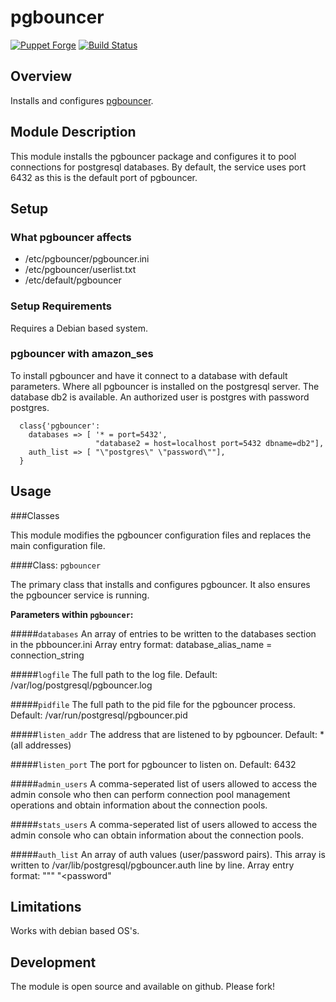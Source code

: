 # pgbouncer

[![Puppet Forge](http://img.shields.io/puppetforge/v/conzar/pgbouncer.svg)](https://forge.puppetlabs.com/conzar/pgbouncer)
[![Build Status](https://travis-ci.org/Conzar/pgbouncer.svg?branch=master)](https://travis-ci.org/Conzar/pgbouncer)

## Overview
Installs and configures [pgbouncer](https://wiki.postgresql.org/wiki/PgBouncer).

## Module Description
This module installs the pgbouncer package and configures it to pool connections for postgresql databases.
By default, the service uses port 6432 as this is the default port of pgbouncer.

## Setup

### What pgbouncer affects

* /etc/pgbouncer/pgbouncer.ini
* /etc/pgbouncer/userlist.txt
* /etc/default/pgbouncer

### Setup Requirements 

Requires a Debian based system.

### pgbouncer with amazon_ses

To install pgbouncer and have it connect to a database with default parameters.
Where all pgbouncer is installed on the postgresql server.  The database db2 is available.  An authorized user is postgres with password postgres.

```puppet 
  class{'pgbouncer': 
    databases => [ '* = port=5432',
                   "database2 = host=localhost port=5432 dbname=db2"],
    auth_list => [ "\"postgres\" \"password\""],
  }
```

## Usage

###Classes

This module modifies the pgbouncer configuration files and replaces the main configuration file.

####Class: `pgbouncer`

The primary class that installs and configures pgbouncer.  It also ensures the pgbouncer service is running.

**Parameters within `pgbouncer`:**

#####`databases`
	An array of entries to be written to the databases section in the pbbouncer.ini
	Array entry format: database_alias_name = connection_string

#####`logfile`
   	The full path to the log file.
   	Default: /var/log/postgresql/pgbouncer.log

#####`pidfile`
   	The full path to the pid file for the pgbouncer process.
   	Default: /var/run/postgresql/pgbouncer.pid

#####`listen_addr`
   	The address that are listened to by pgbouncer.
   	Default: * (all addresses)

#####`listen_port`
   	The port for pgbouncer to listen on.
   	Default: 6432

#####`admin_users`
   	A comma-seperated list of users allowed to access the admin console who
   	then can perform connection pool management operations and obtain
   	information about the connection pools.

#####`stats_users`
   	A comma-seperated list of users allowed to access the admin console
   	who can obtain information about the connection pools.

#####`auth_list`
   	An array of auth values (user/password pairs).
   	This array is written to /var/lib/postgresql/pgbouncer.auth line by line.
   	Array entry format: 
    "\"<username>\" \"<password\"

## Limitations

Works with debian based OS's.

## Development

The module is open source and available on github.  Please fork!
